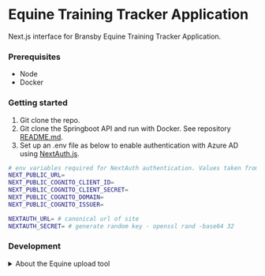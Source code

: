 # Equine Training Tracker Application

Next.js interface for Bransby Equine Training Tracker Application.

### Prerequisites

  * Node
  * Docker

### Getting started

  1. Git clone the repo.
  2. Git clone the Springboot API and run with Docker. See repository [README.md](https://github.com/BransbyHorses/equine-training-tracker-api).
  3. Set up an .env file as below to enable authentication with Azure AD using [NextAuth.js](https://next-auth.js.org/).
  
```bash
# env variables required for NextAuth authentication. Values taken from auth token provider.
NEXT_PUBLIC_URL=
NEXT_PUBLIC_COGNITO_CLIENT_ID=
NEXT_PUBLIC_COGNITO_CLIENT_SECRET=
NEXT_PUBLIC_COGNITO_DOMAIN=
NEXT_PUBLIC_COGNITO_ISSUER=

NEXTAUTH_URL= # canonical url of site
NEXTAUTH_SECRET= # generate random key - openssl rand -base64 32
```
### Development

<details>
<summary>
About the Equine upload tool
</summary>

Use upload-equines.js in ./devtools to populate the database with test data (requires SpringBoot api and Postgres to be running).

#### Instructions

- Ensure the api and postgres DB are running on the back-end

- Run `npm install` to add the axios library (which simplifies making http requests in node)

- To run the script from the project's root folder, type `node devtools/upload-equines.js <"fields">` into the command line.

  - `fields`: Determines if the script populates the DB with skill, category, programme and yard entries. This has to be passed the first time.


On first instance, pass "fields" to the script to add the required data. (Note: The API might throw an error if the DB contains duplicate fields - just ignore it).

```
node devtools/upload-equines.js "fields"
``` 

Then run the script without any arguments to upload 100 equines:

```
node devtools/upload-equines.js
``` 

</details>